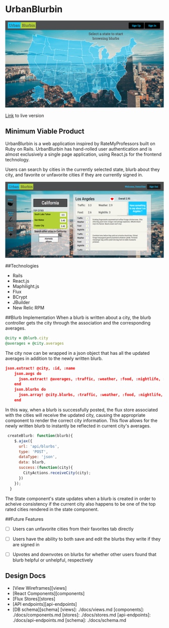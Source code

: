 # UrbanBlurbin   
![alt text][screenshot]
                        								
[Link][heroku] to live version

[heroku]: http://www.urbanblurbin.com

  
[screenshot]: ./app/assets/images/UrbanBlurbinScreenshot.png
[fullscreenshot]:./app/assets/images/fullscreenshot.png

## Minimum Viable Product
UrbanBlurbin is a web application inspired by RateMyProfessors built on Ruby on Rails. UrbanBlurbin has hand-rolled user authentication and is almost exclusively a single page application, using React.js for the frontend technology. 

Users can search by cities in the currently selected state, blurb about they city, and favorite or unfavorite cities if they are currently signed in.

![alt text][fullscreenshot]



<!-- This is a Markdown checklist. Use it to keep track of your
progress. Put an x between the brackets for a checkmark: [x] -->

##Technologies
* Rails
* React.js
* Maphilight.js
* Flux
* BCrypt
* JBuilder
* New Relic RPM

##Blurb Implementation
When a blurb is written about a city, the blurb controller gets the city through the association and the corresponding averages. 
```ruby
@city = @blurb.city
@averages = @city.averages
```
The city now can be wrapped in a json object that has all the updated averages in addition to the newly written blurb.
```json
json.extract! @city, :id, :name
    json.avgs do 
      json.extract! @averages, :traffic, :weather, :food, :nightlife, :overall
    end
	json.blurbs do 
	  json.array! @city.blurbs, :traffic, :weather, :food, :nightlife, :blurb
	end 
```
In this way, when a blurb is successfully posted, the flux store associated with the cities will receive the updated city, causing the appropriate component to render the correct city information. This flow allows for the newly written blurb to instantly be reflected in current city's averages.

```javascript
 createBlurb: function(blurb){
    $.ajax({
      url: 'api/blurbs',
      type: 'POST',
      dataType: 'json',
      data: blurb,
      success:(function(city){
        CityActions.receiveCity(city);
      })
    });
  }  
``` 
The State component's state updates when a blurb is created in order to acheive consistency if the current city also happens to be one of the top rated cities rendered in the state component.

##Future Features 
  - [ ] Users can unfavorite cities from their favorites tab directly
  - [ ] Users have the ability to both save and edit the blurbs they write if they are signed in
  - [ ] Upvotes and downvotes on blurbs for whether other users found that blurb helpful or unhelpful, respectively


## Design Docs
* [View Wireframes][views]
* [React Components][components]
* [Flux Stores][stores]
* [API endpoints][api-endpoints]
* [DB schema][schema]
[views]: ./docs/views.md
[components]: ./docs/components.md
[stores]: ./docs/stores.md
[api-endpoints]: ./docs/api-endpoints.md
[schema]: ./docs/schema.md






